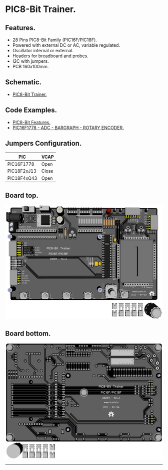 # PIC8-Bit Trainer.

## Features.

- 28 Pins PIC8-Bit Family (PIC16F/PIC18F).
- Powered with external DC or AC, variable regulated.
- Oscillator internal or external.
- Headers for breadboard and probes.
- I2C with jumpers.
- PCB 160x100mm.

## Schematic.

- [PIC8-Bit Trainer.](./assets/pic8bit-trainer.pdf)

## Code Examples.

- [PIC8-Bit Features.](https://github.com/tronixio/trainer-boards/tree/main/features/8bit/)
- [PIC16F1778 - ADC - BARGRAPH - ROTARY ENCODER.](./pic16f1778-trainer.md)

## Jumpers Configuration.

|PIC         |VCAP |
|------------|-----|
|PIC16F1778  |Open |
|PIC18F2xJ13 |Close|
|PIC18F4xQ43 |Open |

## Board top.

![PIC8-Bit Top](./pics/pic8bit-trainer-top.png)

## Board bottom.

![PIC8-Bit Bottom](./pics/pic8bit-trainer-bottom.png)

---